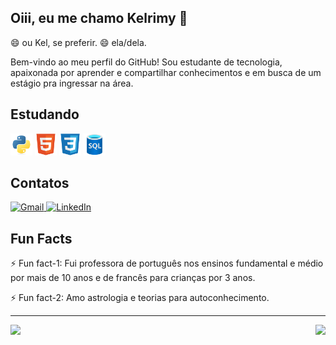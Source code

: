 <!--
**kelrimy/Kelrimy** is a ✨ _special_ ✨ repository because its `README.md` (this file) appears on your GitHub profile.

Here are some ideas to get you started:

- 🔭 I’m currently working on ...
- 🌱 I’m currently learning ...
- 👯 I’m looking to collaborate on ...
- 🤔 I’m looking for help with ...
- 💬 Ask me about ...
- 📫 How to reach me: ...
- 😄 Pronouns: ...
- ⚡ Fun fact: ...
-->
## Oiii, eu me chamo Kelrimy 👋
😄 ou Kel, se preferir.
😄 ela/dela.

Bem-vindo ao meu perfil do GitHub! Sou estudante de tecnologia, apaixonada por aprender e compartilhar conhecimentos e em busca de um estágio pra ingressar na área.

<div id="estudando">
  <h2>Estudando</h2>
  <p>
    <img height="35mm" src="https://raw.githubusercontent.com/devicons/devicon/master/icons/python/python-original.svg" alt="Python" />
    <img height="35mm" src="https://raw.githubusercontent.com/devicons/devicon/master/icons/html5/html5-original.svg" alt="HTML5" />
    <img height="35mm" src="https://raw.githubusercontent.com/devicons/devicon/master/icons/css3/css3-original.svg" alt="CSS3" />
    <!--
    <img height="35mm" src="https://raw.githubusercontent.com/devicons/devicon/master/icons/javascript/javascript-plain.svg" alt="JavaScript" /> 
    -->
    <img height="35mm" src="https://raw.githubusercontent.com/devicons/devicon/master/icons/azuresqldatabase/azuresqldatabase-original.svg" alt="SQL" />
  </p>
</div>



<div id="contatos">
  <h2>Contatos</h2>
  <p>
     <a href="mailto:kelrimymbb@gmail.com">
        <img src="https://img.shields.io/badge/Gmail-D14836?style=for-the-badge&logo=gmail&logoColor=white" alt="Gmail">
      </a>
    <a href="https://www.linkedin.com/in/kelrimy/">
      <img src="https://img.shields.io/badge/LinkedIn-0077B5?style=for-the-badge&logo=linkedin&logoColor=white" alt="LinkedIn">
    </a>
  </p>
</div>



<div id="fun-facts">
  <h2>Fun Facts</h2>
  <p>⚡ Fun fact-1: Fui professora de português nos ensinos fundamental e médio por mais de 10 anos e de francês para crianças por 3 anos.</p>
  <p>⚡ Fun fact-2: Amo astrologia e teorias para autoconhecimento.</p>
</div>

---

<div>
  <img align="left" src="https://github-readme-stats.vercel.app/api?username=kelrimy&theme=neon" />
  <img align="right" src="https://github-readme-stats.vercel.app/api/top-langs/?username=kelrimy&theme=neon" />
</div>



